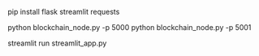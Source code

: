 pip install flask streamlit requests


python blockchain_node.py -p 5000
python blockchain_node.py -p 5001

streamlit run streamlit_app.py
